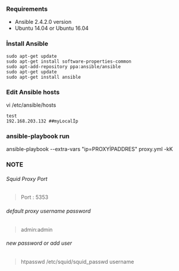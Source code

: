 ### Requirements

* Ansible 2.4.2.0 version 
* Ubuntu 14.04 or Ubuntu 16.04

### İnstall Ansible

```
sudo apt-get update
sudo apt-get install software-properties-common
sudo apt-add-repository ppa:ansible/ansible
sudo apt-get update
sudo apt-get install ansible
```

### Edit Ansible hosts

vi /etc/ansible/hosts

```
test
192.168.203.132 ##myLocalİp
```

### ansible-playbook run

ansible-playbook --extra-vars "ip=PROXYİPADDRES" proxy.yml -kK

### NOTE

###### Squid Proxy Port
> Port : 5353

###### default proxy username password
>admin:admin

###### new password or add user
> htpasswd /etc/squid/squid_passwd username

